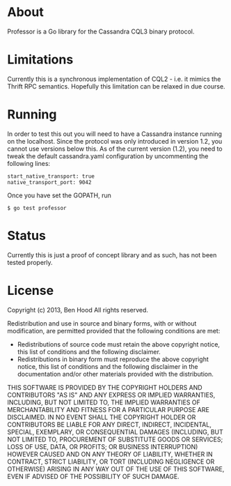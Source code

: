 # About

Professor is a Go library for the Cassandra CQL3 binary protocol.

# Limitations

Currently this is a synchronous implementation of CQL2 - i.e. it mimics the Thrift RPC semantics. Hopefully this limitation can be relaxed in due course.

# Running 

In order to test this out you will need to have a Cassandra instance running on the localhost.
Since the protocol was only introduced in version 1.2, you cannot use versions below this.
As of the current version (1.2), you need to tweak the default cassandra.yaml configuration by
uncommenting the following lines:

	start_native_transport: true
	native_transport_port: 9042

Once you have set the GOPATH, run

	$ go test professor

# Status

Currently this is just a proof of concept library and as such, has not been tested properly.

# License

Copyright (c) 2013, Ben Hood
All rights reserved.

Redistribution and use in source and binary forms, with or without modification, are permitted provided that the following conditions are met:

* Redistributions of source code must retain the above copyright notice, this list of conditions and the following disclaimer.
* Redistributions in binary form must reproduce the above copyright notice, this list of conditions and the following disclaimer in the documentation and/or other materials provided with the distribution.

THIS SOFTWARE IS PROVIDED BY THE COPYRIGHT HOLDERS AND CONTRIBUTORS "AS IS" AND ANY EXPRESS OR IMPLIED WARRANTIES, INCLUDING, BUT NOT LIMITED TO, THE IMPLIED WARRANTIES OF MERCHANTABILITY AND FITNESS FOR A PARTICULAR PURPOSE ARE DISCLAIMED. IN NO EVENT SHALL THE COPYRIGHT HOLDER OR CONTRIBUTORS BE LIABLE FOR ANY DIRECT, INDIRECT, INCIDENTAL, SPECIAL, EXEMPLARY, OR CONSEQUENTIAL DAMAGES (INCLUDING, BUT NOT LIMITED TO, PROCUREMENT OF SUBSTITUTE GOODS OR SERVICES; LOSS OF USE, DATA, OR PROFITS; OR BUSINESS INTERRUPTION) HOWEVER CAUSED AND ON ANY THEORY OF LIABILITY, WHETHER IN CONTRACT, STRICT LIABILITY, OR TORT (INCLUDING NEGLIGENCE OR OTHERWISE) ARISING IN ANY WAY OUT OF THE USE OF THIS SOFTWARE, EVEN IF ADVISED OF THE POSSIBILITY OF SUCH DAMAGE.